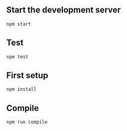 Start the development server
---

```
npm start
```



Test
---

```
npm test
```



First setup
---

```
npm install
```



Compile
---

```
npm run compile
```
